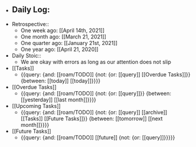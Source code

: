 - Daily Log:
    - 
- Retrospective::
    - One week ago: [[April 14th, 2021]]
    - One month ago: [[March 21, 2021]]
    - One quarter ago: [[January 21st, 2021]]
    - One year ago: [[April 21, 2020]]
- Daily Stoic::
    - We are okay with errors as long as our attention does not slip
- [[Tasks]]
    - {{query: {and: [[roam/TODO]] {not: {or: [[query]] [[Overdue Tasks]]}} {between: [[today]] [[today]]}}}}
- [[Overdue Tasks]]
    - {{query: {and: [[roam/TODO]] {not: {or: [[query]]}} {between: [[yesterday]] [[last month]]}}}}
- [[Upcoming Tasks]]
    - {{query: {and: [[roam/TODO]] {not: {or: [[query]] [[archive]] [[Tasks]] [[Future Tasks]]}} {between: [[tomorrow]] [[next month]]}}}}
- [[Future Tasks]]
    - {{query: {and: [[roam/TODO]] [[future]] {not: {or: [[query]]}}}}}
